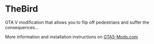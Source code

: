# TheBird
GTA V modification that allows you to flip off pedestrians and suffer the consequences...

More information and installation instructions on [GTA5-Mods.com](https://www.gta5-mods.com/scripts/the-bird)